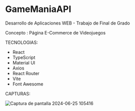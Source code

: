 # GameManiaAPI

Desarrollo de Aplicaciones WEB - Trabajo de Final de Grado

Concepto : Página E-Commerce de Videojuegos

TECNOLOGIAS:

  - React
  - TypeScript
  - Material UI
  - Axios
  - React Router
  - Vite
  - Font Awesome
    
CAPTURAS:

![Captura de pantalla 2024-06-25 105416](https://github.com/Sergio-JG/GameManiaWeb/assets/97886835/431c8513-474c-4e80-bd69-b15d91bd7862)
